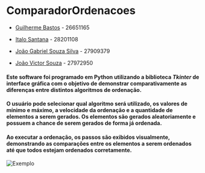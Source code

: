 # ComparadorOrdenacoes

* [Guilherme Bastos](https://github.com/EGG1203) - 26651165

* [Italo Santana](https://github.com/ItaloSantana2) - 28201108

* [João Gabriel Souza Silva](https://github.com/JoaoGabrielSSilva) - 27909379

* [João Victor Souza](https://github.com/vicsoouz) - 27972950

#### Este software foi programado em **Python** utilizando a biblioteca *Tkinter* de interface gráfica com o objetivo de demonstrar comparativamente as diferenças entre distintos algoritmos de ordenação.

#### O usuário pode selecionar qual algoritmo será utilizado, os valores de mínimo e máximo, a velocidade da ordenação e a quantidade de elementos a serem gerados. Os elementos são gerados aleatoriamente e possuem a chance de serem gerados de forma já ordenada.

#### Ao executar a ordenação, os passos são exibidos visualmente, demonstrando as comparações entre os elementos a serem ordenados até que todos estejam ordenados corretamente.

![Exemplo](https://media.discordapp.net/attachments/1110968185525645367/1173344516183433368/image.png?ex=65639d3c&is=6551283c&hm=cf187aea358ea2778fadbed24522d992355b5f9d776080de1e8fb479ee5c761e&=&width=1276&height=633)


